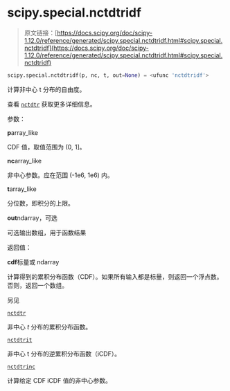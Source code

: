 # scipy.special.nctdtridf

> 原文链接：[https://docs.scipy.org/doc/scipy-1.12.0/reference/generated/scipy.special.nctdtridf.html#scipy.special.nctdtridf](https://docs.scipy.org/doc/scipy-1.12.0/reference/generated/scipy.special.nctdtridf.html#scipy.special.nctdtridf)

```py
scipy.special.nctdtridf(p, nc, t, out=None) = <ufunc 'nctdtridf'>
```

计算非中心 t 分布的自由度。

查看 [`nctdtr`](https://docs.scipy.org/doc/scipy-1.12.0/reference/generated/scipy.special.nctdtr.html#scipy.special.nctdtr "scipy.special.nctdtr") 获取更多详细信息。

参数：

**p**array_like

CDF 值，取值范围为 (0, 1]。

**nc**array_like

非中心参数。应在范围 (-1e6, 1e6) 内。

**t**array_like

分位数，即积分的上限。

**out**ndarray，可选

可选输出数组，用于函数结果

返回值：

**cdf**标量或 ndarray

计算得到的累积分布函数（CDF）。如果所有输入都是标量，则返回一个浮点数。否则，返回一个数组。

另见

[`nctdtr`](https://docs.scipy.org/doc/scipy-1.12.0/reference/generated/scipy.special.nctdtr.html#scipy.special.nctdtr "scipy.special.nctdtr")

非中心 *t* 分布的累积分布函数。

[`nctdtrit`](https://docs.scipy.org/doc/scipy-1.12.0/reference/generated/scipy.special.nctdtrit.html#scipy.special.nctdtrit "scipy.special.nctdtrit")

非中心 t 分布的逆累积分布函数（iCDF）。

[`nctdtrinc`](https://docs.scipy.org/doc/scipy-1.12.0/reference/generated/scipy.special.nctdtrinc.html#scipy.special.nctdtrinc "scipy.special.nctdtrinc")

计算给定 CDF iCDF 值的非中心参数。

